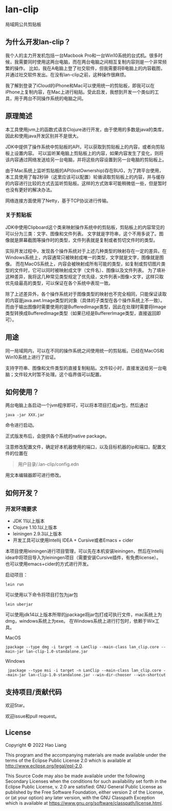 # lan-clip

局域网公共剪贴板

## 为什么开发lan-clip？

我个人的主力开发机包括一台Macbook Pro和一台Win10系统的台式机。很多时候，我需要同时使用这两台电脑，而在两台电脑之间相互复制内容则是一个非常频繁的操作。
比如，我在A电脑上登了社交软件，但我需要将B电脑上的内容截图，并通过社交软件发出。在没有lan-clip之前，这种操作很麻烦。

我了解到登录了iCloud的iPhone和Mac可以使用统一的剪贴板，即我可以在iPhone上复制内容，在Mac上进行粘贴。受此启发，我想到开发一个类似的工具，用于两台不同操作系统的电脑之间。

## 原理简述

本工具使用jvm上的函数式语言Clojure进行开发，由于使用的多数是java的类库，因此和使用java开发区别并不是很大。

JDK中提供了操作系统中剪贴板的API，可以获取到剪贴板上的内容，或者向剪贴板上设置内容。
可以监听某电脑上剪贴板上的内容，如果内容发生了变化，则将该内容通过网络发送给另一台电脑，并将这些内容设置到另一台电脑的剪贴板上。

由于Mac系统上监听剪贴板的API(lostOwnership)存在BUG，为了跨平台使用，本工具使用了每2秒钟（这里应该可以配置）轮循读取剪贴板上的内容，并与缓存的内容进行比较的方式去监听剪贴板。这样的方式效率可能稍微低一些，但是暂时也没有更好的解决办法。

网络连接方面使用了Netty，基于TCP协议进行传输。

### 关于剪贴板

JDK中使用Clipboard这个类来映射操作系统中的剪贴板，剪贴板上的内容常见的可以分为三类：文字、图像和文件列表。
文字就是字符串，这个不用多说了。图像就是屏幕截图等操作时的类型，文件列表就是复制或者剪切文件时的类型。

实际开发过程中，发现各个操作系统对于上述几种类型的映射存在一定的差异。在Windows系统上，内容通常只被映射成唯一的类型，文字就是文字，图像就是图像。
而在MacOS系统上，内容会被映射成所有可能的类型，如复制或剪切图片类型的文件时，它可以同时被映射成文字（文件名）、图像以及文件列表。
为了填补这种差异，我将这几种常见类型规定了优先级，文件列表>图像>文字，这样只取优先级最高的类型，可以保证在各个系统中表现一致。

除了上述差异外，各个操作系统对于图像类型的映射也不完全相同，只能保证读取的内容是java.awt.Image类型的对象（具体的子类型在各个操作系统上不一致）。
而由于输出图像时需要使用的是BufferedImage类型，因此在处理时需要将Image类型转换成BufferedImage类型（如果已经是BuffererImage类型，直接返回即可）。

## 用途

同一局域网内，可以在不同的操作系统之间使用统一的剪贴板。已经在MacOS和Win10系统上进行了验证。

支持字符串、图像和文件类型的直接复制粘贴。文件较小时，直接发送给另一台电脑；文件较大时暂不处理。这个临界值可以配置。

## 如何使用？

两台电脑上各启动一个jvm程序即可，可以将本项目打成jar包，然后通过
```shell
java -jar XXX.jar
```
命令进行启动。

正式版发布后，会提供各个系统的native package。

注意修改配置文件，确定好本机器使用的端口，以及目标机器的ip和端口。配置文件的位置在
> 用户目录/.lan-clip/config.edn

用文本编辑器即可进行修改。

## 如何开发？

### 开发环境要求
- JDK 11以上版本
- Clojure 1.10.1以上版本
- leiningen 2.9.3以上版本
- 开发工具可以使用Intellij IDEA + Cursive或者Emacs + cider

本项目使用leiningen进行项目管理，可以先在本机安装leiningen，然后在Intellij idea中将项目导入为leiningen项目（需要安装Cursive插件，有免费license）。
也可以使用emacs+cider的方式进行开发。

启动项目：
```shell
lein run
```

可以使用以下命令将项目打包为jar包
```shell
lein uberjar
```

可以使用jdk14以上版本所带的jpackage将jar包打成可执行文件，mac系统上为dmg，windows系统上为exe。
在Windows系统上进行打包时，依赖于Wix工具。

MacOS
```shell
jpackage --type dmg -i target -n LanClip --main-class lan_clip.core --main-jar lan-clip-1.0-standalone.jar
```

Windows
```shell
 jpackage --type msi -i target -n LanClip --main-class lan_clip.core --main-jar lan-clip-1.0-standalone.jar --win-dir-chooser --win-shortcut
```

## 支持项目/贡献代码

欢迎Star。

欢迎issue和pull request。

## License

Copyright © 2022 Hao Liang

This program and the accompanying materials are made available under the
terms of the Eclipse Public License 2.0 which is available at
http://www.eclipse.org/legal/epl-2.0.

This Source Code may also be made available under the following Secondary
Licenses when the conditions for such availability set forth in the Eclipse
Public License, v. 2.0 are satisfied: GNU General Public License as published by
the Free Software Foundation, either version 2 of the License, or (at your
option) any later version, with the GNU Classpath Exception which is available
at https://www.gnu.org/software/classpath/license.html.
